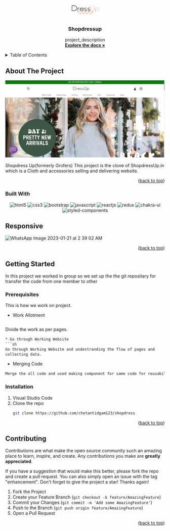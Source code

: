 

<!-- PROJECT LOGO -->
<a name="readme-top"></a>
<br />
<div align="center">
  <a href="https://github.com/chetantidgam123/shopdress">
    <img src="./img/Untitled-1.jpeg" alt="logo" width="100" height="50">
  </a>

<h3 align="center">Shopdressup</h3>

  <p align="center">
    project_description
    <br />
    <a href="https://github.com/chetantidgam123/shopdress"><strong>Explore the docs »</strong></a>
  </p>
</div>



<!-- TABLE OF CONTENTS -->
<details>
  <summary>Table of Contents</summary>
  <ol>
    <li>
      <a href="#about-the-project">About The Project</a>
      <ul>
        <li><a href="#built-with">Built With</a></li>
      </ul>
    </li>
    <li>
      <a href="#getting-started">Getting Started</a>
      <ul>
        <li><a href="#prerequisites">Prerequisites</a></li>
        <li><a href="#installation">Installation</a></li>
      </ul>
    </li>
    <li><a href="#contributing">Contributing</a></li>
  </ol>
</details>



<!-- ABOUT THE PROJECT -->
## About The Project

[![Product Name Screen Shot][product-screenshot]](https://example.com)

Shopdress Up(formerly Grofers) This project is the clone of ShopdressUp.in which is a Cloth and accessories selling and
delivering website.
<p align="right">(<a href="#readme-top">back to top</a>)</p>



### Built With
<p align="center">
    <img src="https://img.shields.io/badge/HTML5-E34F26?style=for-the-badge&logo=html5&logoColor=white" alt="html5" />
    <img src="https://img.shields.io/badge/CSS3-1572B6?style=for-the-badge&logo=css3&logoColor=white" alt="css3" />
    <img src="https://img.shields.io/badge/Bootstrap-563D7C?style=for-the-badge&logo=bootstrap&logoColor=white" alt="bootstrap" />
    <img src="https://img.shields.io/badge/JavaScript-323330?style=for-the-badge&logo=javascript&logoColor=F7DF1E" alt="javascript" />
    <img src="https://img.shields.io/badge/React-20232A?style=for-the-badge&logo=react&logoColor=61DAFB" alt="reactjs" />
    <img src="https://img.shields.io/badge/Redux-593D88?style=for-the-badge&logo=redux&logoColor=white" alt="redux" />
  <img src="https://img.shields.io/badge/Chakra%20UI-3bc7bd?style=for-the-badge&logo=chakraui&logoColor=white" alt="chakra-ui" />
 <img src="https://img.shields.io/badge/styled--components-DB7093?style=for-the-badge&logo=styled-components&logoColor=white" alt="styled-components" />
</p>


## Responsive

![WhatsApp Image 2023-01-21 at 2 39 02 AM](https://user-images.githubusercontent.com/94513021/213805919-6335baf7-581b-406b-b05e-b6ad7d206ca7.jpeg)



<p align="right">(<a href="#readme-top">back to top</a>)</p>



<!-- GETTING STARTED -->
## Getting Started

In this project we worked in group so we set up the the git repositary for transfer the code from one member to other

### Prerequisites

This is how we work on project.
* Work Allotment
  ```sh
 Divide the work as per pages.
  ```
  * Go through Working Website
  ```sh
 Go through Working Website and undestranding the flow of pages and collecting data.
  ```
  * Merging Code
  ```sh
 Merge the all code and used making component for same code for reusability.
  ```

### Installation

1. Visual Studio Code
2. Clone the repo
   ```sh
   git clone https://github.com/chetantidgam123/shopdress
   ```
<p align="right">(<a href="#readme-top">back to top</a>)</p>


<!-- CONTRIBUTING -->
## Contributing

Contributions are what make the open source community such an amazing place to learn, inspire, and create. Any contributions you make are **greatly appreciated**.

If you have a suggestion that would make this better, please fork the repo and create a pull request. You can also simply open an issue with the tag "enhancement".
Don't forget to give the project a star! Thanks again!

1. Fork the Project
2. Create your Feature Branch (`git checkout -b feature/AmazingFeature`)
3. Commit your Changes (`git commit -m 'Add some AmazingFeature'`)
4. Push to the Branch (`git push origin feature/AmazingFeature`)
5. Open a Pull Request

<p align="right">(<a href="#readme-top">back to top</a>)</p>

<!-- MARKDOWN LINKS & IMAGES -->
<!-- https://www.markdownguide.org/basic-syntax/#reference-style-links -->
[contributors-shield]: https://img.shields.io/github/contributors/github_username/repo_name.svg?style=for-the-badge
[contributors-url]: https://github.com/github_username/repo_name/graphs/contributors
[forks-shield]: https://img.shields.io/github/forks/github_username/repo_name.svg?style=for-the-badge
[forks-url]: https://github.com/github_username/repo_name/network/members
[stars-shield]: https://img.shields.io/github/stars/github_username/repo_name.svg?style=for-the-badge
[stars-url]: https://github.com/github_username/repo_name/stargazers
[issues-shield]: https://img.shields.io/github/issues/github_username/repo_name.svg?style=for-the-badge
[issues-url]: https://github.com/github_username/repo_name/issues
[license-shield]: https://img.shields.io/github/license/github_username/repo_name.svg?style=for-the-badge
[license-url]: https://github.com/github_username/repo_name/blob/master/LICENSE.txt
[linkedin-shield]: https://img.shields.io/badge/-LinkedIn-black.svg?style=for-the-badge&logo=linkedin&colorB=555
[linkedin-url]: https://linkedin.com/in/linkedin_username
[product-screenshot]: ./img/Capture.jpeg
[HTML]: https://cdn-icons-png.flaticon.com/128/1051/1051277.png
[Html-url]: https://www.tutorialspoint.com/html/html_tutorial.pdf
[CSS]:https://cdn-icons-png.flaticon.com/128/5968/5968242.png
[Css-url]: https://www.tutorialspoint.com/css/css_tutorial.pdf
[js.js]: https://cdn-icons-png.flaticon.com/128/5968/5968292.png
[js-url]: https://matfuvit.github.io/UVIT/predavanja/literatura/TutorialsPoint%20JavaScript.pdf


 
